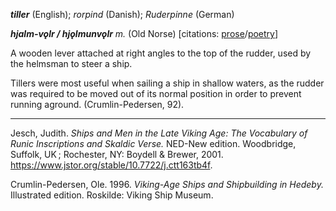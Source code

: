   
**_tiller_** (English); _rorpind_ (Danish); _Ruderpinne_ (German)

_**hjalm-vǫlr / hjǫlmunvǫlr** m._ (Old Norse) [citations: [prose](https://onp.ku.dk/onp/onp.php?o34638)/[poetry](https://lexiconpoeticum.org/m.php?p=lemma&i=35728)]  

  A wooden lever attached at right angles to the top of the rudder, used by the helmsman to steer a ship. 

<div align="center">
  


</div>

  Tillers were most useful when sailing a ship in shallow waters, as the rudder was required to be moved out of its normal position in order to prevent running aground.  (Crumlin-Pedersen, 92).   

---

  Jesch, Judith. _Ships and Men in the Late Viking Age: The Vocabulary of Runic Inscriptions and Skaldic Verse._ NED-New edition. Woodbridge, Suffolk, UK ; Rochester, NY: 
Boydell & Brewer, 2001. https://www.jstor.org/stable/10.7722/j.ctt163tb4f.


  Crumlin-Pedersen, Ole. 1996. _Viking-Age Ships and Shipbuilding in Hedeby._ Illustrated edition. Roskilde: Viking Ship Museum.


